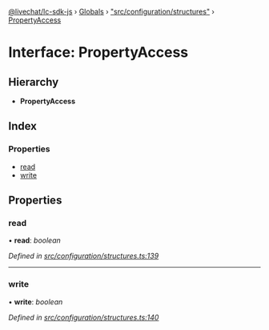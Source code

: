 [@livechat/lc-sdk-js](../README.md) › [Globals](../globals.md) › ["src/configuration/structures"](../modules/_src_configuration_structures_.md) › [PropertyAccess](_src_configuration_structures_.propertyaccess.md)

# Interface: PropertyAccess

## Hierarchy

* **PropertyAccess**

## Index

### Properties

* [read](_src_configuration_structures_.propertyaccess.md#read)
* [write](_src_configuration_structures_.propertyaccess.md#write)

## Properties

###  read

• **read**: *boolean*

*Defined in [src/configuration/structures.ts:139](https://github.com/livechat/lc-sdk-js/blob/e25bbbb/src/configuration/structures.ts#L139)*

___

###  write

• **write**: *boolean*

*Defined in [src/configuration/structures.ts:140](https://github.com/livechat/lc-sdk-js/blob/e25bbbb/src/configuration/structures.ts#L140)*

